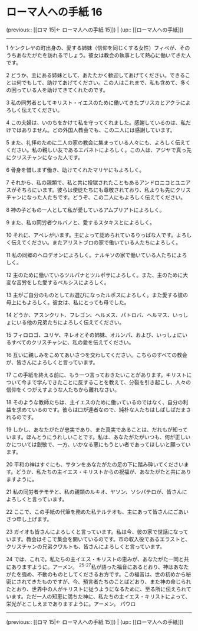 # ローマ人への手紙 16

(previous:: [[ロマ 15|← ローマ人への手紙 15]]) | (up:: [[ローマ人への手紙]])

***


1 ケンクレヤの町出身の、愛する姉妹（信仰を同じくする女性）フィベが、そのうちあなたがたを訪れるでしょう。彼女は教会の執事として熱心に働いてきた人です。 

2 どうか、主にある姉妹として、あたたかく歓迎してあげてください。できることは何でもして、助けてあげてください。この人はこれまで、私も含めて、多くの困っている人を助けてきてくれたのです。 

3 私の同労者としてキリスト・イエスのために働いてきたプリスカとアクラによろしく伝えてください。 

4 この夫婦は、いのちをかけて私を守ってくれました。感謝しているのは、私だけではありません。どの外国人教会でも、この二人には感謝しています。 

5 また、礼拝のために二人の家の教会に集まっている人々にも、よろしく伝えてください。私の親しい友であるエパネトによろしく。この人は、アジヤで真っ先にクリスチャンになった人です。 

6 骨身を惜しまず働き、助けてくれたマリヤにもよろしく。 

7 それから、私の親類で、私と共に投獄されたこともあるアンドロニコとユニアスがそちらにいます。彼らは使徒たちにも尊敬されており、私よりも先にクリスチャンになった人たちです。どうぞ、この二人にもよろしく伝えてください。 

8 神の子どもの一人として私が愛しているアムプリアトによろしく。 

9 また、私の同労者ウルバノと、愛するスタキスとによろしく。 

10 それに、アペレがいます。主によって認められているりっぱな人です。よろしく伝えてください。またアリストブロの家で働いている人たちによろしく。 

11 私の同郷のヘロデオンによろしく。ナルキソの家で働いている人たちによろしく。 

12 主のために働いているツルパナとツルポサによろしく。また、主のために大変な苦労をした愛するペルシスによろしく。 

13 主がご自分のものとしてお選びになったルポスによろしく。また愛する彼の母上にもよろしく。彼女は、私にとっても母でした。 

14 どうか、アスンクリト、フレゴン、ヘルメス、パトロバ、ヘルマス、いっしょにいる他の兄弟たちによろしく伝えてください。 

15 フィロロゴ、ユリヤ、ネレオとその姉妹、オルンパ、および、いっしょにいるすべてのクリスチャンに、私の愛を伝えてください。 

16 互いに親しみをこめてあいさつを交わしてください。こちらのすべての教会が、皆さんによろしくと言っています。 

17 この手紙を終える前に、もう一つ言っておきたいことがあります。キリストについて今まで学んできたことに反することを教えて、分裂を引き起こし、人々の信仰をくつがえすような人たちから離れなさい。 

18 そのような教師たちは、主イエスのために働いているのではなく、自分の利益を求めているのです。彼らは口が達者なので、純朴な人たちはしばしばだまされるのです。 

19 しかし、あなたがたが忠実であり、また真実であることは、だれもが知っています。ほんとうにうれしいことです。私は、あなたがたがいつも、何が正しいかについては鋭敏で、一方、いかなる悪にもうとい者であってほしいと願っています。 

20 平和の神はすぐにも、サタンをあなたがたの足の下に踏み砕いてくださいます。どうか、私たちの主イエス・キリストからの祝福が、あなたがたと共にありますように。 

21 私の同労者テモテと、私の親類のルキオ、ヤソン、ソシパテロが、皆さんによろしくと言っています。 

22 ここで、この手紙の代筆を務めた私テルテオも、主にあって皆さんにごあいさつ申し上げます。 

23 ガイオも皆さんによろしくと言っています。私は今、彼の家で世話になっています。教会はそこで集会を開いているのです。市の収入役であるエラストと、クリスチャンの兄弟クワルトも、皆さんによろしくと言っています。 

24 では、これで。私たちの主イエス・キリストの恵みが、あなたがた一同と共にありますように。アーメン。 <sup class="versenum">25-27</sup>私が語った福音にあるとおり、神はあなたがたを強め、不動のものとしてくださるお方です。この福音は、世の初めから秘密にされてきたものですが、今、預言者たちのことばどおり、また神の命じられたとおり、世界中の人がキリストに従うようになるために、至る所に伝えられています。ただ一人の知恵に満ちた神に、私たちの主イエス・キリストによって、栄光がとこしえまでありますように。アーメン。 パウロ

***

(previous:: [[ロマ 15|← ローマ人への手紙 15]]) | (up:: [[ローマ人への手紙]])
